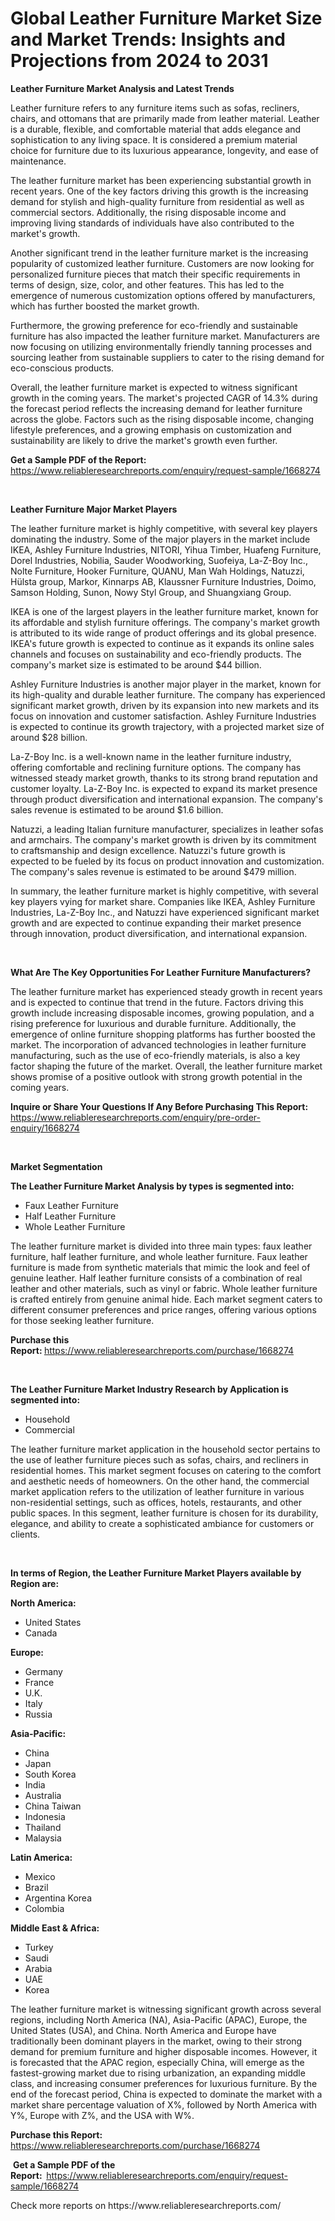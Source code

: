 <p><h1>Global Leather Furniture Market Size and Market Trends: Insights and Projections from 2024 to 2031</h1></p><p><strong>Leather Furniture Market Analysis and Latest Trends</strong></p>
<p><p>Leather furniture refers to any furniture items such as sofas, recliners, chairs, and ottomans that are primarily made from leather material. Leather is a durable, flexible, and comfortable material that adds elegance and sophistication to any living space. It is considered a premium material choice for furniture due to its luxurious appearance, longevity, and ease of maintenance.</p><p>The leather furniture market has been experiencing substantial growth in recent years. One of the key factors driving this growth is the increasing demand for stylish and high-quality furniture from residential as well as commercial sectors. Additionally, the rising disposable income and improving living standards of individuals have also contributed to the market's growth.</p><p>Another significant trend in the leather furniture market is the increasing popularity of customized leather furniture. Customers are now looking for personalized furniture pieces that match their specific requirements in terms of design, size, color, and other features. This has led to the emergence of numerous customization options offered by manufacturers, which has further boosted the market growth.</p><p>Furthermore, the growing preference for eco-friendly and sustainable furniture has also impacted the leather furniture market. Manufacturers are now focusing on utilizing environmentally friendly tanning processes and sourcing leather from sustainable suppliers to cater to the rising demand for eco-conscious products.</p><p>Overall, the leather furniture market is expected to witness significant growth in the coming years. The market's projected CAGR of 14.3% during the forecast period reflects the increasing demand for leather furniture across the globe. Factors such as the rising disposable income, changing lifestyle preferences, and a growing emphasis on customization and sustainability are likely to drive the market's growth even further.</p></p>
<p><strong>Get a Sample PDF of the Report:&nbsp;</strong> <a href="https://www.reliableresearchreports.com/enquiry/request-sample/1668274">https://www.reliableresearchreports.com/enquiry/request-sample/1668274</a></p>
<p>&nbsp;</p>
<p><strong>Leather Furniture Major Market Players</strong></p>
<p><p>The leather furniture market is highly competitive, with several key players dominating the industry. Some of the major players in the market include IKEA, Ashley Furniture Industries, NITORI, Yihua Timber, Huafeng Furniture, Dorel Industries, Nobilia, Sauder Woodworking, Suofeiya, La-Z-Boy Inc., Nolte Furniture, Hooker Furniture, QUANU, Man Wah Holdings, Natuzzi, Hülsta group, Markor, Kinnarps AB, Klaussner Furniture Industries, Doimo, Samson Holding, Sunon, Nowy Styl Group, and Shuangxiang Group.</p><p>IKEA is one of the largest players in the leather furniture market, known for its affordable and stylish furniture offerings. The company's market growth is attributed to its wide range of product offerings and its global presence. IKEA's future growth is expected to continue as it expands its online sales channels and focuses on sustainability and eco-friendly products. The company's market size is estimated to be around $44 billion.</p><p>Ashley Furniture Industries is another major player in the market, known for its high-quality and durable leather furniture. The company has experienced significant market growth, driven by its expansion into new markets and its focus on innovation and customer satisfaction. Ashley Furniture Industries is expected to continue its growth trajectory, with a projected market size of around $28 billion.</p><p>La-Z-Boy Inc. is a well-known name in the leather furniture industry, offering comfortable and reclining furniture options. The company has witnessed steady market growth, thanks to its strong brand reputation and customer loyalty. La-Z-Boy Inc. is expected to expand its market presence through product diversification and international expansion. The company's sales revenue is estimated to be around $1.6 billion.</p><p>Natuzzi, a leading Italian furniture manufacturer, specializes in leather sofas and armchairs. The company's market growth is driven by its commitment to craftsmanship and design excellence. Natuzzi's future growth is expected to be fueled by its focus on product innovation and customization. The company's sales revenue is estimated to be around $479 million.</p><p>In summary, the leather furniture market is highly competitive, with several key players vying for market share. Companies like IKEA, Ashley Furniture Industries, La-Z-Boy Inc., and Natuzzi have experienced significant market growth and are expected to continue expanding their market presence through innovation, product diversification, and international expansion.</p></p>
<p>&nbsp;</p>
<p><strong>What Are The Key Opportunities For Leather Furniture Manufacturers?</strong></p>
<p><p>The leather furniture market has experienced steady growth in recent years and is expected to continue that trend in the future. Factors driving this growth include increasing disposable incomes, growing population, and a rising preference for luxurious and durable furniture. Additionally, the emergence of online furniture shopping platforms has further boosted the market. The incorporation of advanced technologies in leather furniture manufacturing, such as the use of eco-friendly materials, is also a key factor shaping the future of the market. Overall, the leather furniture market shows promise of a positive outlook with strong growth potential in the coming years.</p></p>
<p><strong>Inquire or Share Your Questions If Any Before Purchasing This Report:</strong> <a href="https://www.reliableresearchreports.com/enquiry/pre-order-enquiry/1668274">https://www.reliableresearchreports.com/enquiry/pre-order-enquiry/1668274</a></p>
<p>&nbsp;</p>
<p><strong>Market Segmentation</strong></p>
<p><strong>The Leather Furniture Market Analysis by types is segmented into:</strong></p>
<p><ul><li>Faux Leather Furniture</li><li>Half Leather Furniture</li><li>Whole Leather Furniture</li></ul></p>
<p><p>The leather furniture market is divided into three main types: faux leather furniture, half leather furniture, and whole leather furniture. Faux leather furniture is made from synthetic materials that mimic the look and feel of genuine leather. Half leather furniture consists of a combination of real leather and other materials, such as vinyl or fabric. Whole leather furniture is crafted entirely from genuine animal hide. Each market segment caters to different consumer preferences and price ranges, offering various options for those seeking leather furniture.</p></p>
<p><strong>Purchase this Report:&nbsp;</strong><a href="https://www.reliableresearchreports.com/purchase/1668274">https://www.reliableresearchreports.com/purchase/1668274</a></p>
<p>&nbsp;</p>
<p><strong>The Leather Furniture Market Industry Research by Application is segmented into:</strong></p>
<p><ul><li>Household</li><li>Commercial</li></ul></p>
<p><p>The leather furniture market application in the household sector pertains to the use of leather furniture pieces such as sofas, chairs, and recliners in residential homes. This market segment focuses on catering to the comfort and aesthetic needs of homeowners. On the other hand, the commercial market application refers to the utilization of leather furniture in various non-residential settings, such as offices, hotels, restaurants, and other public spaces. In this segment, leather furniture is chosen for its durability, elegance, and ability to create a sophisticated ambiance for customers or clients.</p></p>
<p>&nbsp;</p>
<p><strong>In terms of Region, the Leather Furniture Market Players available by Region are:</strong></p>
<p>
    <p> <strong> North America: </strong>
        <ul>
            <li>United States</li>
            <li>Canada</li>
        </ul>
        </p> 
    <p> <strong> Europe: </strong>
        <ul>
            <li>Germany</li>
            <li>France</li>
            <li>U.K.</li>
            <li>Italy</li>
            <li>Russia</li>
        </ul>
        </p> 
    <p> <strong> Asia-Pacific: </strong>
        <ul>
            <li>China</li>
            <li>Japan</li>
            <li>South Korea</li>
            <li>India</li>
            <li>Australia</li>
            <li>China Taiwan</li>
            <li>Indonesia</li>
            <li>Thailand</li>
            <li>Malaysia</li>
        </ul>
        </p> 
    <p> <strong> Latin America: </strong>
        <ul>
            <li>Mexico</li>
            <li>Brazil</li>
            <li>Argentina Korea</li>
            <li>Colombia</li>
        </ul>
        </p> 
    <p> <strong> Middle East & Africa: </strong>
        <ul>
            <li>Turkey</li>
            <li>Saudi</li>
            <li>Arabia</li>
            <li>UAE</li>
            <li>Korea</li>
        </ul>
    </p>
    </p>
<p><p>The leather furniture market is witnessing significant growth across several regions, including North America (NA), Asia-Pacific (APAC), Europe, the United States (USA), and China. North America and Europe have traditionally been dominant players in the market, owing to their strong demand for premium furniture and higher disposable incomes. However, it is forecasted that the APAC region, especially China, will emerge as the fastest-growing market due to rising urbanization, an expanding middle class, and increasing consumer preferences for luxurious furniture. By the end of the forecast period, China is expected to dominate the market with a market share percentage valuation of X%, followed by North America with Y%, Europe with Z%, and the USA with W%.</p></p>
<p><strong>Purchase this Report: </strong><a href="https://www.reliableresearchreports.com/purchase/1668274">https://www.reliableresearchreports.com/purchase/1668274</a></p>
<p>&nbsp;<strong>Get a Sample PDF of the Report:&nbsp;&nbsp;</strong><a href="https://www.reliableresearchreports.com/enquiry/request-sample/1668274">https://www.reliableresearchreports.com/enquiry/request-sample/1668274</a></p>
<p><strong></strong></p>
<p>Check more reports on https://www.reliableresearchreports.com/</p>